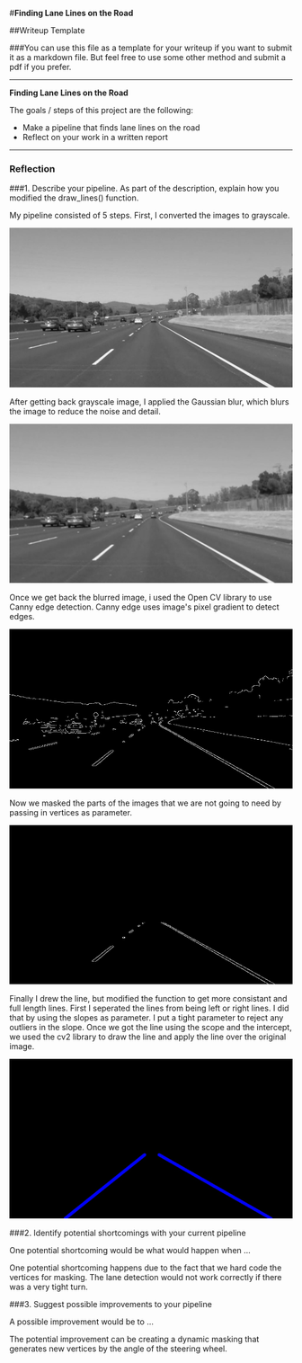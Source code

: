 #**Finding Lane Lines on the Road** 

##Writeup Template

###You can use this file as a template for your writeup if you want to submit it as a markdown file. But feel free to use some other method and submit a pdf if you prefer.

---

**Finding Lane Lines on the Road**

The goals / steps of this project are the following:
* Make a pipeline that finds lane lines on the road
* Reflect on your work in a written report


[//]: # (Image References)

[image1]: ./write-up-image/grayscale.jpeg "Grayscale"
[image2]: ./write-up-image/blur-gray-image.jpeg "Blured Image"
[image3]: ./write-up-image/edges-image.jpeg "Edges Image"
[image4]: ./write-up-image/masked-image.jpeg "Masked Image"
[image5]: ./write-up-image/line-image.jpeg "Lined Image"

---

### Reflection

###1. Describe your pipeline. As part of the description, explain how you modified the draw_lines() function.

My pipeline consisted of 5 steps. First, I converted the images to grayscale.

![alt text][image1]

After getting back grayscale image, I applied the Gaussian blur, which blurs the image to reduce the noise and detail.

![alt text][image2]

Once we get back the blurred image, i used the Open CV library to use Canny edge detection. Canny edge uses image's pixel gradient to detect edges.

![alt text][image3]

Now we masked the parts of the images that we are not going to need by passing in vertices as parameter.

![alt text][image4]

Finally I drew the line, but modified the function to get more consistant and full length lines. First I seperated the lines from being left or right lines. I did that by using the slopes as parameter. I put a tight parameter to reject any outliers in the slope. Once we got the line using the scope and the intercept, we used the cv2 library to draw the line and apply the line over the original image.

![alt text][image5]



###2. Identify potential shortcomings with your current pipeline


One potential shortcoming would be what would happen when ... 

One potential shortcoming happens due to the fact that we hard code the vertices for masking. The lane detection would not work correctly if there was a very tight turn.


###3. Suggest possible improvements to your pipeline

A possible improvement would be to ...

The potential improvement can be creating a dynamic masking that generates new vertices by the angle of the steering wheel.
